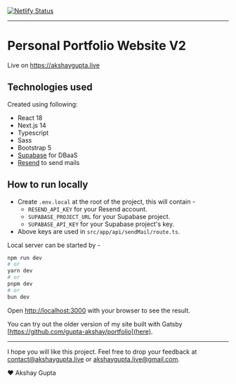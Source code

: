 [![Netlify Status](https://api.netlify.com/api/v1/badges/05e288a4-4c16-468a-b42d-5bb8c2cdf6fd/deploy-status)](https://app.netlify.com/sites/akshay-portfolio-v2/deploys)

---

# Personal Portfolio Website V2

Live on https://akshaygupta.live

## Technologies used
Created using following:

* React 18
* Next.js 14
* Typescript
* Sass
* Bootstrap 5
* [Supabase](https://supabase.com) for DBaaS
* [Resend](https://resend.com) to send mails

## How to run locally

 * Create `.env.local` at the root of the project, this will contain -
    * `RESEND_API_KEY` for your Resend account.
    * `SUPABASE_PROJECT_URL` for your Supabase project.
    * `SUPABASE_API_KEY` for your Supabase project's key.
 * Above keys are used in `src/app/api/sendMail/route.ts`.

Local server can be started by -
```bash
npm run dev
# or
yarn dev
# or
pnpm dev
# or
bun dev
```

Open [http://localhost:3000](http://localhost:3000) with your browser to see the result.

You can try out the older version of my site built with Gatsby [https://github.com/gupta-akshay/portfolio](here).

---

I hope you will like this project. Feel free to drop your feedback at [contact@akshaygupta.live](contact@akshaygupta.live) or [akshaygupta.live@gmail.com](akshaygupta.live@gmail.com).

❤️ Akshay Gupta
